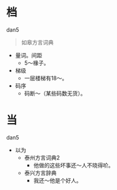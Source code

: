 # 档
dan5
> 如皋方言词典
- 量词。间距
  - 5～椽子。
- 梯级
  - 一层楼梯有18～。
- 码序
  - 码断～（某些码数无货）。

# 当
dan5
+ 以为
  * 泰州方言词典2
    - 他做的这些坏事还～人不晓得吤。
  * 泰兴方言辞典
    - 我还～他是个好人。
<!--
泰州词典“当人”词条
-->
